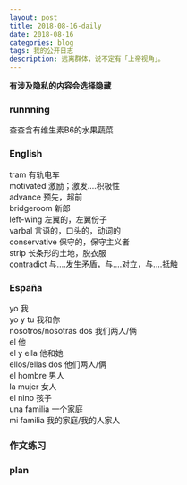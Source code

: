 ```yaml
---
layout: post
title: 2018-08-16-daily
date: 2018-08-16
categories: blog
tags: 我的公开日志
description: 远离群体，说不定有「上帝视角」。
---
```

**有涉及隐私的内容会选择隐藏**

### runnning
查查含有维生素B6的水果蔬菜

### English
tram 有轨电车  
motivated  激励；激发....积极性  
advance  预先，超前  
bridgeroom 新郎  
left-wing 左翼的，左翼份子  
varbal 言语的，口头的，动词的  
conservative  保守的，保守主义者  
strip 长条形的土地，脱衣服  
contradict 与....发生矛盾，与....对立，与....抵触

### España
yo 我  
yo y tu 我和你  
nosotros/nosotras dos 我们两人/俩  
el 他  
el y ella 他和她  
ellos/ellas dos 他们两人/俩  
el hombre  男人  
la mujer  女人  
el nino 孩子  
una familia 一个家庭  
mi familia 我的家庭/我的人家人  

### 作文练习

### plan
<!-- 洗头发 -->
<!-- 抢优惠券 -->
<!-- 目标 -->
<!-- 跑步 -->
<!-- 每天刷三次牙 -->
<!-- 注意午休 -->
<!-- 学会利用自己的个人网站来约束自己 -->
<!-- 不要忘记自己的初心 -->
<!-- 绝对自信的身材 -->
<!-- 无与伦比的sex技巧 -->
<!-- 绝对的经济自由 -->

